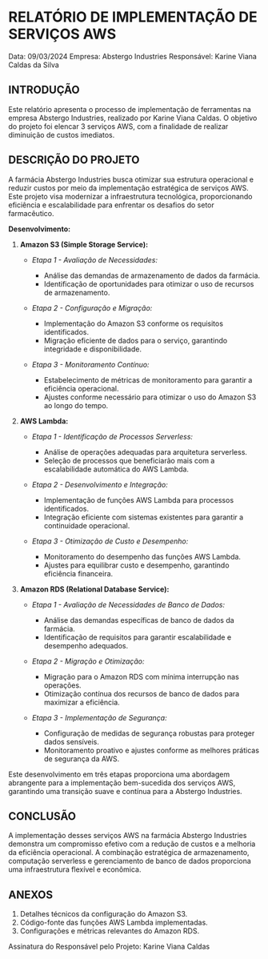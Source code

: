 # RELATÓRIO DE IMPLEMENTAÇÃO DE SERVIÇOS AWS

Data: 09/03/2024 
Empresa: Abstergo Industries
Responsável: Karine Viana Caldas da Silva

## INTRODUÇÃO 

Este relatório apresenta o processo de implementação de ferramentas na empresa Abstergo Industries, realizado por Karine Viana Caldas. O objetivo do projeto foi elencar 3 serviços AWS, com a finalidade de realizar diminuição de custos imediatos.

## DESCRIÇÃO DO PROJETO

A farmácia Abstergo Industries busca otimizar sua estrutura operacional e reduzir custos por meio da implementação estratégica de serviços AWS. Este projeto visa modernizar a infraestrutura tecnológica, proporcionando eficiência e escalabilidade para enfrentar os desafios do setor farmacêutico.

**Desenvolvimento:**

1. **Amazon S3 (Simple Storage Service):**
   - *Etapa 1 - Avaliação de Necessidades:*
     - Análise das demandas de armazenamento de dados da farmácia.
     - Identificação de oportunidades para otimizar o uso de recursos de armazenamento.

   - *Etapa 2 - Configuração e Migração:*
     - Implementação do Amazon S3 conforme os requisitos identificados.
     - Migração eficiente de dados para o serviço, garantindo integridade e disponibilidade.

   - *Etapa 3 - Monitoramento Contínuo:*
     - Estabelecimento de métricas de monitoramento para garantir a eficiência operacional.
     - Ajustes conforme necessário para otimizar o uso do Amazon S3 ao longo do tempo.

2. **AWS Lambda:**
   - *Etapa 1 - Identificação de Processos Serverless:*
     - Análise de operações adequadas para arquitetura serverless.
     - Seleção de processos que beneficiarão mais com a escalabilidade automática do AWS Lambda.

   - *Etapa 2 - Desenvolvimento e Integração:*
     - Implementação de funções AWS Lambda para processos identificados.
     - Integração eficiente com sistemas existentes para garantir a continuidade operacional.

   - *Etapa 3 - Otimização de Custo e Desempenho:*
     - Monitoramento do desempenho das funções AWS Lambda.
     - Ajustes para equilibrar custo e desempenho, garantindo eficiência financeira.

3. **Amazon RDS (Relational Database Service):**
   - *Etapa 1 - Avaliação de Necessidades de Banco de Dados:*
     - Análise das demandas específicas de banco de dados da farmácia.
     - Identificação de requisitos para garantir escalabilidade e desempenho adequados.

   - *Etapa 2 - Migração e Otimização:*
     - Migração para o Amazon RDS com mínima interrupção nas operações.
     - Otimização contínua dos recursos de banco de dados para maximizar a eficiência.

   - *Etapa 3 - Implementação de Segurança:*
     - Configuração de medidas de segurança robustas para proteger dados sensíveis.
     - Monitoramento proativo e ajustes conforme as melhores práticas de segurança da AWS.

Este desenvolvimento em três etapas proporciona uma abordagem abrangente para a implementação bem-sucedida dos serviços AWS, garantindo uma transição suave e contínua para a Abstergo Industries.

## CONCLUSÃO 

A implementação desses serviços AWS na farmácia Abstergo Industries demonstra um compromisso efetivo com a redução de custos e a melhoria da eficiência operacional. A combinação estratégica de armazenamento, computação serverless e gerenciamento de banco de dados proporciona uma infraestrutura flexível e econômica.

## ANEXOS

1. Detalhes técnicos da configuração do Amazon S3.
2. Código-fonte das funções AWS Lambda implementadas.
3. Configurações e métricas relevantes do Amazon RDS.

Assinatura do Responsável pelo Projeto:
Karine Viana Caldas 

